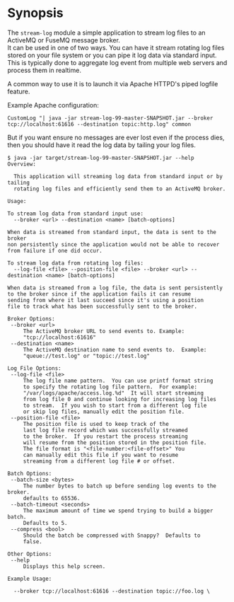 # Synopsis

The `stream-log` module a simple application to stream log files to an ActiveMQ or FuseMQ message broker.  
It can be used in one of two ways.  You can have it stream rotating log files stored on your file system or
you can pipe it log data via standard input. This is typically done
to aggregate log event from multiple web servers and process them in realtime.

A common way to use it is to launch it via Apache HTTPD's piped logfile feature.

Example Apache configuration:

    CustomLog "| java -jar stream-log-99-master-SNAPSHOT.jar --broker tcp://localhost:61616 --destination topic:http.log" common

But if you want ensure no messages are ever lost even if the process dies, then you should have it read
the log data by tailing your log files.

    $ java -jar target/stream-log-99-master-SNAPSHOT.jar --help
    Overview:

      This application will streaming log data from standard input or by tailing
      rotating log files and efficiently send them to an ActiveMQ broker.

    Usage:

    To stream log data from standard input use:
      --broker <url> --destination <name> [batch-options]

    When data is streamed from standard input, the data is sent to the broker
    non persistently since the application would not be able to recover
    from failure if one did occur.

    To stream log data from rotating log files:
      --log-file <file> --position-file <file> --broker <url> --destination <name> [batch-options]

    When data is streamed from a log file, the data is sent persistently
    to the broker since if the application fails it can resume
    sending from where it last succeed since it's using a position
    file to track what has been successfully sent to the broker.

    Broker Options:
     --broker <url>
         The ActiveMQ broker URL to send events to. Example:
         "tcp://localhost:61616"
     --destination <name>
         The ActiveMQ destination name to send events to.  Example:
         "queue://test.log" or "topic://test.log"

    Log File Options:
     --log-file <file>
         The log file name pattern.  You can use printf format string
         to specify the rotating log file pattern.  For example:
         "/var/logs/apache/access.log.%d"  It will start streaming
         from log file 0 and continue looking for increasing log files
         to stream.  If you wish to start from a different log file
         or skip log files, manually edit the position file.
     --position-file <file>
         The position file is used to keep track of the
         last log file record which was successfully streamed
         to the broker.  If you restart the process streaming
         will resume from the position stored in the position file.
         The file format is "<file-number:<file-offset>" You
         can manually edit this file if you want to resume
         streaming from a different log file # or offset.

    Batch Options:
     --batch-size <bytes>
         The number bytes to batch up before sending log events to the broker.
         defaults to 65536.
     --batch-timeout <seconds>
         The maximum amount of time we spend trying to build a bigger batch.
         Defaults to 5.
     --compress <bool>
         Should the batch be compressed with Snappy?  Defaults to
         false.

    Other Options:
     --help
         Displays this help screen.

    Example Usage:

      --broker tcp://localhost:61616 --destination topic://foo.log \

